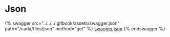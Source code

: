 # Json

{% swagger src="../../../.gitbook/assets/swagger.json" path="/cada/files/json" method="get" %}
[swagger.json](../../../.gitbook/assets/swagger.json)
{% endswagger %}
